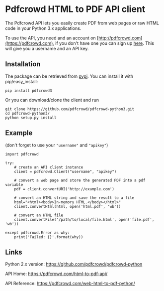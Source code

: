 # Pdfcrowd HTML to PDF API client

The Pdfcrowd API lets you easily create PDF from web pages or raw HTML
code in your Python 3.x applications.

To use the API, you need and an account on
[http://pdfcrowd.com](https://pdfcrowd.com), if you don't have one you can sign
up [here](https://pdfcrowd.com/pricing/api/). This will give you a username and
an API key.

## Installation

The package can be retrieved from
[pypi](http://pypi.python.org/pypi/pdfcrowd/). You can install it with pip/easy_install:

    pip install pdfcrowd3
    
Or you can download/clone the client and run

    git clone https://github.com/pdfcrowd/pdfcrowd-python3.git
    cd pdfcrowd-python3/
    python setup.py install

## Example

(don't forget to use your `"username"` and `"apikey"`)

    import pdfcrowd
    
    try:
        # create an API client instance
        client = pdfcrowd.Client("username", "apikey")
    
        # convert a web page and store the generated PDF into a pdf variable
        pdf = client.convertURI('http://example.com')
    
        # convert an HTML string and save the result to a file
        html="<html><body>In-memory HTML.</body></html>"
        client.convertHtml(html, open('html.pdf', 'wb'))
    
        # convert an HTML file
        client.convertFile('/path/to/local/file.html', open('file.pdf', 'wb'))
    
    except pdfcrowd.Error as why:
        print('Failed: {}'.format(why))
    
## Links

Python 2.x version:
 <https://github.com/pdfcrowd/pdfcrowd-python>
 
API Home:
 <https://pdfcrowd.com/html-to-pdf-api/>
 
API Reference:
 <https://pdfcrowd.com/web-html-to-pdf-python/>
